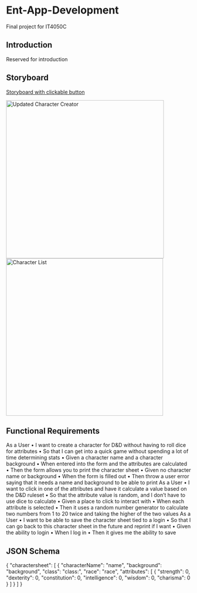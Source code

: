 # Ent-App-Development
Final project for IT4050C
## Introduction
Reserved for introduction
## Storyboard
[Storyboard with clickable button](https://docs.google.com/presentation/d/1_0UgbMf1nwo57A1_PARowoYKrw10Et8TGhOD57-HoLU/edit?usp=sharing)

<img width="430" alt="Updated Character Creator" src="https://user-images.githubusercontent.com/47151930/151673126-4095c718-8aea-4f5a-b483-f66a3fadb0fd.png">

<img width="428" alt="Character List" src="https://user-images.githubusercontent.com/47151930/151673185-1565fb13-1450-4941-b861-d5f128d068c6.png">

## Functional Requirements
As a User
• I want to create a character for D&D without having to roll dice for attributes
• So that I can get into a quick game without spending a lot of time determining stats
• Given a character name and a character background
• When entered into the form and the attributes are calculated
• Then the form allows you to print the character sheet
• Given no character name or background
• When the form is filled out
• Then throw a user error saying that it needs a name and background to be able to print
As a User
• I want to click in one of the attributes and have it calculate a value based on the D&D ruleset
• So that the attribute value is random, and I don’t have to use dice to calculate
• Given a place to click to interact with
• When each attribute is selected
• Then it uses a random number generator to calculate two numbers from 1 to 20 twice and taking the higher of the two values
As a User
• I want to be able to save the character sheet tied to a login
• So that I can go back to this character sheet in the future and reprint if I want
• Given the ability to login
• When I log in
• Then it gives me the ability to save



## JSON Schema
{
  "charactersheet": [
    {
      "characterName": "name",
      "background": "background",
      "class": "class:",
      "race": "race",
      "attributes": [
        {
          "strength": 0,
          "dexterity": 0,
          "constitution": 0,
          "intelligence": 0,
          "wisdom": 0,
          "charisma": 0
        }
      ]
    }
  ]
}

